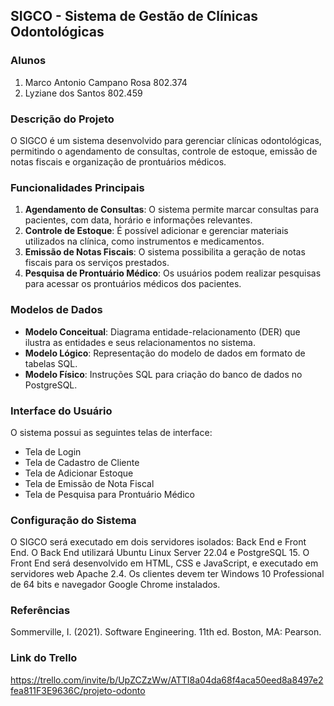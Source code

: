 ## SIGCO - Sistema de Gestão de Clínicas Odontológicas

### Alunos

1. Marco Antonio Campano Rosa 802.374
2. Lyziane dos Santos 802.459

### Descrição do Projeto
O SIGCO é um sistema desenvolvido para gerenciar clínicas odontológicas, permitindo o agendamento de consultas, controle de estoque, emissão de notas fiscais e organização de prontuários médicos.

### Funcionalidades Principais
1. **Agendamento de Consultas**: O sistema permite marcar consultas para pacientes, com data, horário e informações relevantes.
2. **Controle de Estoque**: É possível adicionar e gerenciar materiais utilizados na clínica, como instrumentos e medicamentos.
3. **Emissão de Notas Fiscais**: O sistema possibilita a geração de notas fiscais para os serviços prestados.
4. **Pesquisa de Prontuário Médico**: Os usuários podem realizar pesquisas para acessar os prontuários médicos dos pacientes.

### Modelos de Dados
- **Modelo Conceitual**: Diagrama entidade-relacionamento (DER) que ilustra as entidades e seus relacionamentos no sistema.
- **Modelo Lógico**: Representação do modelo de dados em formato de tabelas SQL.
- **Modelo Físico**: Instruções SQL para criação do banco de dados no PostgreSQL.

### Interface do Usuário
O sistema possui as seguintes telas de interface:
- Tela de Login
- Tela de Cadastro de Cliente
- Tela de Adicionar Estoque
- Tela de Emissão de Nota Fiscal
- Tela de Pesquisa para Prontuário Médico

### Configuração do Sistema
O SIGCO será executado em dois servidores isolados: Back End e Front End. O Back End utilizará Ubuntu Linux Server 22.04 e PostgreSQL 15. O Front End será desenvolvido em HTML, CSS e JavaScript, e executado em servidores web Apache 2.4. Os clientes devem ter Windows 10 Professional de 64 bits e navegador Google Chrome instalados.

### Referências
Sommerville, I. (2021). Software Engineering. 11th ed. Boston, MA: Pearson.

### Link do Trello
https://trello.com/invite/b/UpZCZzWw/ATTI8a04da68f4aca50eed8a8497e2fea811F3E9636C/projeto-odonto


